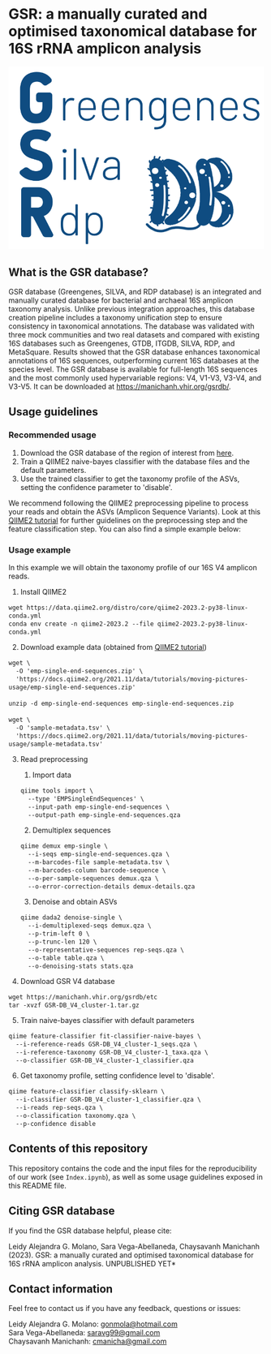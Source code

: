 # GSR: a manually curated and optimised taxonomical database for 16S rRNA amplicon analysis

<img src="GSR_logo.png">

## What is the GSR database?

GSR database (Greengenes, SILVA, and RDP database) is an integrated and manually curated database for bacterial and archaeal 16S amplicon taxonomy analysis. Unlike previous integration approaches, this database creation pipeline includes a taxonomy unification step to ensure consistency in taxonomical annotations. The database was validated with three mock communities and two real datasets and compared with existing 16S databases such as Greengenes, GTDB, ITGDB, SILVA, RDP, and MetaSquare. Results showed that the GSR database enhances taxonomical annotations of 16S sequences, outperforming current 16S databases at the species level. The GSR database is available for full-length 16S sequences and the most commonly used hypervariable regions: V4, V1-V3, V3-V4, and V3-V5. It can be downloaded at https://manichanh.vhir.org/gsrdb/. 

## Usage guidelines

### Recommended usage
1. Download the GSR database of the region of interest from [here](https://manichanh.vhir.org/gsrdb/).
2. Train a QIIME2 naive-bayes classifier with the database files and the default parameters.
3. Use the trained classifier to get the taxonomy profile of the ASVs, setting the confidence parameter to 'disable'. 

We recommend following the QIIME2 preprocessing pipeline to process your reads and obtain the ASVs (Amplicon Sequence Variants). Look at this [QIIME2 tutorial](https://docs.qiime2.org/2023.2/tutorials/moving-pictures-usage/) for further guidelines on the preprocessing step and the feature classification step. You can also find a simple example below:  

### Usage example

In this example we will obtain the taxonomy profile of our 16S V4 amplicon reads.

1. Install QIIME2
```
wget https://data.qiime2.org/distro/core/qiime2-2023.2-py38-linux-conda.yml
conda env create -n qiime2-2023.2 --file qiime2-2023.2-py38-linux-conda.yml
```

2. Download example data (obtained from [QIIME2 tutorial](https://docs.qiime2.org/2023.2/tutorials/moving-pictures-usage/))

```
wget \
  -O 'emp-single-end-sequences.zip' \
  'https://docs.qiime2.org/2021.11/data/tutorials/moving-pictures-usage/emp-single-end-sequences.zip'

unzip -d emp-single-end-sequences emp-single-end-sequences.zip

wget \
  -O 'sample-metadata.tsv' \
  'https://docs.qiime2.org/2021.11/data/tutorials/moving-pictures-usage/sample-metadata.tsv'
```

3. Read preprocessing 
	1. Import data
	```
	qiime tools import \
	  --type 'EMPSingleEndSequences' \
	  --input-path emp-single-end-sequences \
	  --output-path emp-single-end-sequences.qza
	```
	2. Demultiplex sequences
	```
	qiime demux emp-single \
	  --i-seqs emp-single-end-sequences.qza \
	  --m-barcodes-file sample-metadata.tsv \
	  --m-barcodes-column barcode-sequence \
	  --o-per-sample-sequences demux.qza \
	  --o-error-correction-details demux-details.qza
	```
	3. Denoise and obtain ASVs
	```
	qiime dada2 denoise-single \
	  --i-demultiplexed-seqs demux.qza \
	  --p-trim-left 0 \
	  --p-trunc-len 120 \
	  --o-representative-sequences rep-seqs.qza \
	  --o-table table.qza \
	  --o-denoising-stats stats.qza

	```

4. Download GSR V4 database
```
wget https://manichanh.vhir.org/gsrdb/etc
tar -xvzf GSR-DB_V4_cluster-1.tar.gz
```

5. Train naive-bayes classifier with default parameters

```
qiime feature-classifier fit-classifier-naive-bayes \
  --i-reference-reads GSR-DB_V4_cluster-1_seqs.qza \
  --i-reference-taxonomy GSR-DB_V4_cluster-1_taxa.qza \
  --o-classifier GSR-DB_V4_cluster-1_classifier.qza
```
6. Get taxonomy profile, setting confidence level to 'disable'. 
```
qiime feature-classifier classify-sklearn \
  --i-classifier GSR-DB_V4_cluster-1_classifier.qza \
  --i-reads rep-seqs.qza \
  --o-classification taxonomy.qza \
  --p-confidence disable
```

## Contents of this repository

This repository contains the code and the input files for the reproducibility of our work (see `Index.ipynb`), as well as some usage guidelines exposed in this README file. 

## Citing GSR database 

If you find the GSR database helpful, please cite:

Leidy Alejandra G. Molano, Sara Vega-Abellaneda, Chaysavanh Manichanh (2023). GSR: a manually curated and optimised taxonomical database for 16S rRNA amplicon analysis. UNPUBLISHED YET*

## Contact information

Feel free to contact us if you have any feedback, questions or issues:

Leidy Alejandra G. Molano: gonmola@hotmail.com  
Sara Vega-Abellaneda: saravg99@gmail.com  
Chaysavanh Manichanh: cmanicha@gmail.com